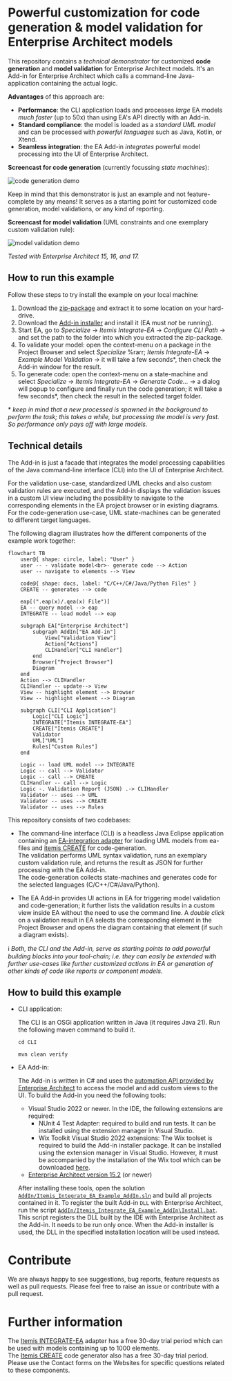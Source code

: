# Powerful customization for code generation & model validation for Enterprise Architect models

This repository contains a *technical demonstrator* for customized **code generation** and **model validation** for Enterprise Architect models.
It's an Add-in for Enterprise Architect which calls a command-line Java-application containing the actual logic.

**Advantages** of this approach are:
* **Performance**: the CLI application loads and processes *large* EA models *much faster* (up to 50x) than using EA's API directly with an Add-in.
* **Standard compliance**: the model is loaded as a *standard UML model* and can be processed with *powerful languages* such as Java, Kotlin, or Xtend.
* **Seamless integration**: the EA Add-in *integrates* powerful model processing into the UI of Enterprise Architect.

**Screencast for code generation** (currently focussing *state machines*):

![code generation demo](./EA-Codegen-Demo.gif)

Keep in mind that this demonstrator is just an example and not feature-complete by any means!
It serves as a starting point for customized code generation, model validations, or any kind of reporting.

**Screencast for model validation** (UML constraints and one exemplary custom validation rule):

![model validation demo](./EA-Validation-Demo.gif)

*Tested with Enterprise Architect 15, 16, and 17.*


## How to run this example

Follow these steps to try install the example on your local machine:
1. Download the [zip-package](https://github.com/itemisCREATE/ea-bridge-integration-example/releases/latest) and extract it to some location on your hard-drive.
2. Download the [Add-in installer](https://github.com/itemisCREATE/ea-bridge-integration-example/releases/latest) and install it (EA must *not* be running).
3. Start EA, go to *Specialize* &rarr; *Itemis Integrate-EA* &rarr; *Configure CLI Path* &rarr; and set the path to the folder into which you extracted the zip-package.
4. To validate your model: open the context-menu on a package in the Project Browser and select *Specialize* %rarr; *Itemis Integrate-EA* &rarr; *Example Model Validation* &rarr; it will take a few seconds\*, then check the Add-in window for the result.
5. To generate code: open the context-menu on a state-machine and select *Specialize* &rarr; *Itemis Integrate-EA* &rarr; *Generate Code...* &rarr; a dialog will popup to configure and finally run the code generation; it will take a few seconds\*, then check the result in the selected target folder.

\* *keep in mind that a new processed is spawned in the background to perform the task; this takes a while, but processing the model is very fast. So performance only pays off with large models.*


## Technical details

The Add-in is just a facade that integrates the model processing capabilities of the Java command-line interface (CLI) into the UI of Enterprise Architect.

For the validation use-case, standardized UML checks and also custom validation rules are executed, and the Add-in displays the validation issues in a custom UI view including the possibility to navigate to the corresponding elements in the EA project browser or in existing diagrams. 
For the code-generation use-case, UML state-machines can be generated to different target languages.

The following diagram illustrates how the different components of the example work together:

```mermaid
flowchart TB
    user@{ shape: circle, label: "User" }
    user -- - validate model<br>- generate code --> Action
    user -- navigate to elements --> View

    code@{ shape: docs, label: "C/C++/C#/Java/Python Files" }
    CREATE -- generates --> code

    eap[(".eap(x)/.qea(x) File")]
    EA -- query model --> eap
    INTEGRATE -- load model --> eap

    subgraph EA["Enterprise Architect"]
        subgraph AddIn["EA Add-in"]
            View["Validation View"]
            Action["Actions"]
            CLIHandler["CLI Handler"]
        end
        Browser["Project Browser"]
        Diagram
    end
    Action --> CLIHandler
    CLIHandler -- update--> View
    View -- highlight element --> Browser
    View -- highlight element --> Diagram

    subgraph CLI["CLI Application"]
        Logic["CLI Logic"]
        INTEGRATE["Itemis INTEGRATE-EA"]
        CREATE["Itemis CREATE"]
        Validator
        UML["UML"]
        Rules["Custom Rules"]
    end

    Logic -- load UML model --> INTEGRATE
    Logic -- call --> Validator
    Logic -- call --> CREATE
    CLIHandler -- call --> Logic
    Logic -. Validation Report (JSON) .-> CLIHandler
    Validator -- uses --> UML
    Validator -- uses --> CREATE
    Validator -- uses --> Rules
```

This repository consists of two codebases:
    
* The command-line interface (CLI) is a headless Java Eclipse application containing an [EA-integration adapter](https://www.itemis.com/en/yakindu/ea-bridge/) for loading UML models from ea-files and [itemis CREATE](https://www.itemis.com/en/products/itemis-create/) for code-generation.<br>
The validation performs UML syntax validation, runs an exemplary custom validation rule, and returns the result as JSON for further processing with the EA Add-in.<br>
The code-generation collects state-machines and generates code for the selected languages (C/C++/C#/Java/Python).

* The EA Add-in provides UI actions in EA for triggering model validation and code-generation; it further lists the validation results in a custom view inside EA without the need to use the command line.
A *double click* on a validation result in EA selects the corresponding element in the Project Browser and opens the diagram containing that element (if such a diagram exists).

ℹ️ *Both, the CLI and the Add-in, serve as starting points to add powerful building blocks into your tool-chain; i.e. they can easily be extended with further use-cases like further customized actions in EA or generation of other kinds of code like reports or component models.*


## How to build this example

* CLI application:

    The CLI is an OSGi application written in Java (it requires Java 21). Run the following maven command to build it.  

    `cd CLI`

    `mvn clean verify`

* EA Add-in:

    The Add-in is written in C# and uses the [automation API provided by Enterprise Architect](https://sparxsystems.com/enterprise_architect_user_guide/17.0/add-ins___scripting/addins_2.html) to access the model and add custom views to the UI.
    To build the Add-in you need the following tools:
    * Visual Studio 2022 or newer. In the IDE, the following extensions are required:
        * NUnit 4 Test Adapter: required to build and run tests. It can be installed using the extension manager in Visual Studio.
        * Wix Toolkit Visual Studio 2022 extensions: The Wix toolset is required to build the Add-in installer package. It can be installed using the extension manager in Visual Studio. However, it must be accompanied by the installation of the Wix tool which can be downloaded [here](https://wixtoolset.org/releases/).
    * [Enterprise Architect version 15.2](https://sparxsystems.com/products/ea/downloads.html) (or newer)

    After installing these tools, open the solution [`AddIn/Itemis_Integrate_EA_Example_AddIn.sln`](./AddIn/Itemis_Integrate_EA_Example_AddIn.sln) and build all projects contained in it.
	To register the built Add-in `DLL` with Enterprise Architect, run the script [`AddIn/Itemis_Integrate_EA_Example_AddIn\Install.bat`](./AddIn/Itemis_Integrate_EA_Example_AddIn/Install.bat).
	This script registers the DLL built by the IDE with Enterprise Architect as the Add-in.
	It needs to be run only once.
	When the Add-in installer is used, the DLL in the specified installation location will be used instead.


# Contribute

We are always happy to see suggestions, bug reports, feature requests as well as pull requests.
Please feel free to raise an issue or contribute with a pull request. 


# Further information

The [Itemis INTEGRATE-EA](https://www.itemis.com/en/yakindu/ea-bridge/) adapter has a free 30-day trial period which can be used with models containing up to 1000 elements.<br/>
The [Itemis CREATE](https://www.itemis.com/en/products/itemis-create/) code generator also has a free 30-day trial period.
Please use the Contact forms on the Websites for specific questions related to these components.
